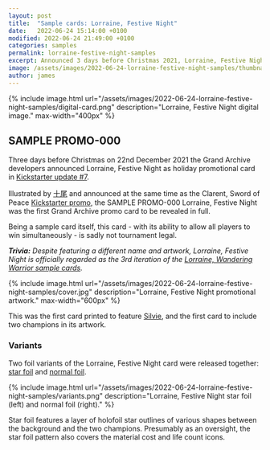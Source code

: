 ```yaml
---
layout: post
title:  "Sample cards: Lorraine, Festive Night"
date:   2022-06-24 15:14:00 +0100
modified: 2022-06-24 21:49:00 +0100
categories: samples
permalink: lorraine-festive-night-samples
excerpt: Announced 3 days before Christmas 2021, Lorraine, Festive Night is a holiday promo sample card released near the end of the Kickstarter campaign.
image: /assets/images/2022-06-24-lorraine-festive-night-samples/thumbnail.png
author: james
---
```

{% include image.html url="/assets/images/2022-06-24-lorraine-festive-night-samples/digital-card.png" description="Lorraine, Festive Night digital image." max-width="400px" %}

## SAMPLE PROMO-000

Three days before Christmas on 22nd December 2021 the Grand Archive developers announced Lorraine, Festive Night as holiday promotional card in [Kickstarter update #7](https://www.kickstarter.com/projects/weebs/grand-archive-tcg/posts/3392207).

Illustrated by <span class="dead-link">[十尾](/illustrators#十尾)</span> and announced at the same time as the Clarent, Sword of Peace <span class="dead-link">[Kickstarter promo](/kickstarter-promo)</span>, the SAMPLE PROMO-000 Lorraine, Festive Night was the first Grand Archive promo card to be revealed in full.

Being a sample card itself, this card - with its ability to allow all players to win simultaneously - is sadly not tournament legal.

***Trivia:** Despite featuring a different name and artwork, Lorraine, Festive Night is officially regarded as the 3rd iteration of the [Lorraine, Wandering Warrior sample cards](/lorraine-wandering-warrior-samples).*

{% include image.html url="/assets/images/2022-06-24-lorraine-festive-night-samples/cover.jpg" description="Lorraine, Festive Night promotional artwork." max-width="600px" %}

This was the first card printed to feature <span class="dead-link">[Silvie](/champions#silvie)</span>, and the first card to include two champions in its artwork.

### Variants

Two foil variants of the Lorraine, Festive Night card were released together: <span class="dead-link">[star foil](/foil#star-foil)</span> and <span class="dead-link">[normal foil](/foil#normal-foil)</span>.

{% include image.html url="/assets/images/2022-06-24-lorraine-festive-night-samples/variants.png" description="Lorraine, Festive Night star foil (left) and normal foil (right)." %}

Star foil features a layer of holofoil star outlines of various shapes between the background and the two champions. Presumably as an oversight, the star foil pattern also covers the material cost and life count icons.